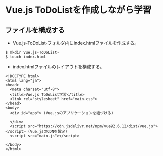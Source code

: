 # Vue.js  ToDoListを作成しながら学習


## ファイルを構成する

- Vue.js-ToDoList-フォルダ内にindex.htmlファイルを作成する。
```
$ mkdir Vue.js-ToDoList-
$ touch index.html
```
- index.htmlファイルのレイアウトを構成する。

```
<!DOCTYPE html>
<html lang="ja">
<head>
  <meta charset="utf-8">
  <title>Vue.js ToDoList学習</title>
  <link rel="stylesheet" href="main.css">
</head>
<body>
  <div id="app"> (Vue.jsのアプリケーションを紐づける)

  </div>
  <script src="https://cdn.jsdelivr.net/npm/vue@2.6.12/dist/vue.js"></script> (Vue.jsのCDNを設定)
  <script src="main.js"></script>

</body>
</html>
```
